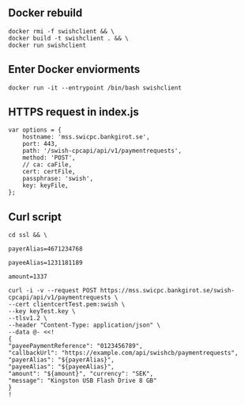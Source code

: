 ## Docker rebuild
    docker rmi -f swishclient && \
    docker build -t swishclient . && \
    docker run swishclient

## Enter Docker enviorments
    docker run -it --entrypoint /bin/bash swishclient

## HTTPS request in index.js
    var options = {
        hostname: 'mss.swicpc.bankgirot.se',
        port: 443,
        path: '/swish-cpcapi/api/v1/paymentrequests',
        method: 'POST',
        // ca: caFile,
        cert: certFile,
        passphrase: 'swish',
        key: keyFile,
    };

## Curl script
```
cd ssl && \

payerAlias=4671234768

payeeAlias=1231181189

amount=1337

curl -i -v --request POST https://mss.swicpc.bankgirot.se/swish-cpcapi/api/v1/paymentrequests \
--cert clientcertTest.pem:swish \
--key keyTest.key \
--tlsv1.2 \
--header "Content-Type: application/json" \
--data @- <<!
{
"payeePaymentReference": "0123456789",
"callbackUrl": "https://example.com/api/swishcb/paymentrequests",
"payerAlias": "${payerAlias}",
"payeeAlias": "${payeeAlias}",
"amount": "${amount}", "currency": "SEK",
"message": "Kingston USB Flash Drive 8 GB"
}
!

```
